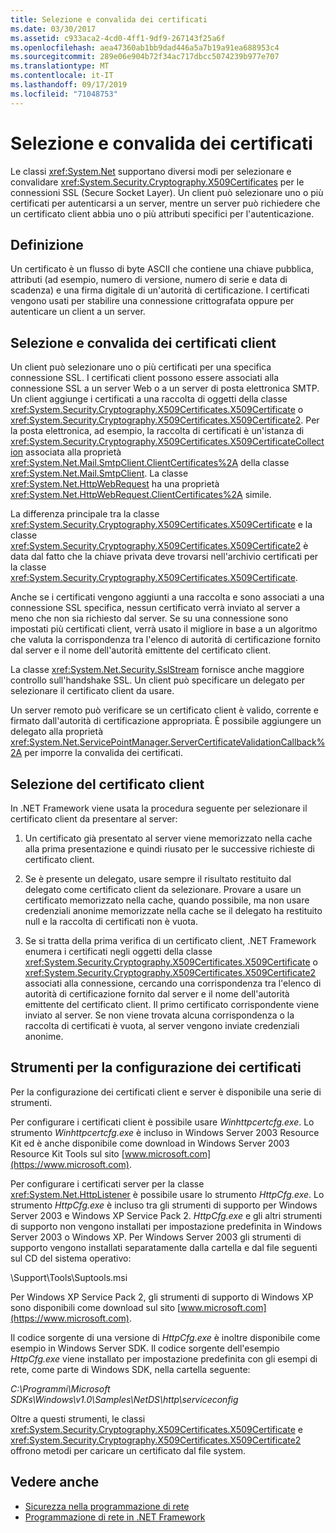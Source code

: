 ```yaml
---
title: Selezione e convalida dei certificati
ms.date: 03/30/2017
ms.assetid: c933aca2-4cd0-4ff1-9df9-267143f25a6f
ms.openlocfilehash: aea47360ab1bb9dad446a5a7b19a91ea688953c4
ms.sourcegitcommit: 289e06e904b72f34ac717dbcc5074239b977e707
ms.translationtype: MT
ms.contentlocale: it-IT
ms.lasthandoff: 09/17/2019
ms.locfileid: "71048753"
---
```

# <a name="certificate-selection-and-validation"></a>Selezione e convalida dei certificati
Le classi <xref:System.Net> supportano diversi modi per selezionare e convalidare <xref:System.Security.Cryptography.X509Certificates> per le connessioni SSL (Secure Socket Layer). Un client può selezionare uno o più certificati per autenticarsi a un server, mentre un server può richiedere che un certificato client abbia uno o più attributi specifici per l'autenticazione.  
  
## <a name="definition"></a>Definizione  
 Un certificato è un flusso di byte ASCII che contiene una chiave pubblica, attributi (ad esempio, numero di versione, numero di serie e data di scadenza) e una firma digitale di un'autorità di certificazione. I certificati vengono usati per stabilire una connessione crittografata oppure per autenticare un client a un server.  
  
## <a name="client-certificate-selection-and-validation"></a>Selezione e convalida dei certificati client  
 Un client può selezionare uno o più certificati per una specifica connessione SSL. I certificati client possono essere associati alla connessione SSL a un server Web o a un server di posta elettronica SMTP. Un client aggiunge i certificati a una raccolta di oggetti della classe <xref:System.Security.Cryptography.X509Certificates.X509Certificate> o <xref:System.Security.Cryptography.X509Certificates.X509Certificate2>. Per la posta elettronica, ad esempio, la raccolta di certificati è un'istanza di <xref:System.Security.Cryptography.X509Certificates.X509CertificateCollection> associata alla proprietà <xref:System.Net.Mail.SmtpClient.ClientCertificates%2A> della classe <xref:System.Net.Mail.SmtpClient>. La classe <xref:System.Net.HttpWebRequest> ha una proprietà <xref:System.Net.HttpWebRequest.ClientCertificates%2A> simile.  
  
 La differenza principale tra la classe <xref:System.Security.Cryptography.X509Certificates.X509Certificate> e la classe <xref:System.Security.Cryptography.X509Certificates.X509Certificate2> è data dal fatto che la chiave privata deve trovarsi nell'archivio certificati per la classe <xref:System.Security.Cryptography.X509Certificates.X509Certificate>.  
  
 Anche se i certificati vengono aggiunti a una raccolta e sono associati a una connessione SSL specifica, nessun certificato verrà inviato al server a meno che non sia richiesto dal server. Se su una connessione sono impostati più certificati client, verrà usato il migliore in base a un algoritmo che valuta la corrispondenza tra l'elenco di autorità di certificazione fornito dal server e il nome dell'autorità emittente del certificato client.  
  
 La classe <xref:System.Net.Security.SslStream> fornisce anche maggiore controllo sull'handshake SSL. Un client può specificare un delegato per selezionare il certificato client da usare.  
  
 Un server remoto può verificare se un certificato client è valido, corrente e firmato dall'autorità di certificazione appropriata. È possibile aggiungere un delegato alla proprietà <xref:System.Net.ServicePointManager.ServerCertificateValidationCallback%2A> per imporre la convalida dei certificati.  
  
## <a name="client-certificate-selection"></a>Selezione del certificato client  
 In .NET Framework viene usata la procedura seguente per selezionare il certificato client da presentare al server:  
  
1. Un certificato già presentato al server viene memorizzato nella cache alla prima presentazione e quindi riusato per le successive richieste di certificato client.  
  
2. Se è presente un delegato, usare sempre il risultato restituito dal delegato come certificato client da selezionare. Provare a usare un certificato memorizzato nella cache, quando possibile, ma non usare credenziali anonime memorizzate nella cache se il delegato ha restituito null e la raccolta di certificati non è vuota.  
  
3. Se si tratta della prima verifica di un certificato client, .NET Framework enumera i certificati negli oggetti della classe <xref:System.Security.Cryptography.X509Certificates.X509Certificate> o <xref:System.Security.Cryptography.X509Certificates.X509Certificate2> associati alla connessione, cercando una corrispondenza tra l'elenco di autorità di certificazione fornito dal server e il nome dell'autorità emittente del certificato client. Il primo certificato corrispondente viene inviato al server. Se non viene trovata alcuna corrispondenza o la raccolta di certificati è vuota, al server vengono inviate credenziali anonime.  
  
## <a name="tools-for-certificate-configuration"></a>Strumenti per la configurazione dei certificati  
 Per la configurazione dei certificati client e server è disponibile una serie di strumenti.  
  
 Per configurare i certificati client è possibile usare *Winhttpcertcfg.exe*. Lo strumento *Winhttpcertcfg.exe* è incluso in Windows Server 2003 Resource Kit ed è anche disponibile come download in Windows Server 2003 Resource Kit Tools sul sito [www.microsoft.com](https://www.microsoft.com).  
  
Per configurare i certificati server per la classe <xref:System.Net.HttpListener> è possibile usare lo strumento *HttpCfg.exe*. Lo strumento *HttpCfg.exe* è incluso tra gli strumenti di supporto per Windows Server 2003 e Windows XP Service Pack 2. *HttpCfg.exe* e gli altri strumenti di supporto non vengono installati per impostazione predefinita in Windows Server 2003 o Windows XP. Per Windows Server 2003 gli strumenti di supporto vengono installati separatamente dalla cartella e dal file seguenti sul CD del sistema operativo:  
  
 \Support\Tools\Suptools.msi  
  
 Per Windows XP Service Pack 2, gli strumenti di supporto di Windows XP sono disponibili come download sul sito [www.microsoft.com](https://www.microsoft.com).  
  
 Il codice sorgente di una versione di *HttpCfg.exe* è inoltre disponibile come esempio in Windows Server SDK. Il codice sorgente dell'esempio *HttpCfg.exe* viene installato per impostazione predefinita con gli esempi di rete, come parte di Windows SDK, nella cartella seguente:  
  
 *C:\Programmi\Microsoft SDKs\Windows\v1.0\Samples\NetDS\http\serviceconfig*  
  
 Oltre a questi strumenti, le classi <xref:System.Security.Cryptography.X509Certificates.X509Certificate> e <xref:System.Security.Cryptography.X509Certificates.X509Certificate2> offrono metodi per caricare un certificato dal file system.  
  
## <a name="see-also"></a>Vedere anche

- [Sicurezza nella programmazione di rete](security-in-network-programming.md)
- [Programmazione di rete in .NET Framework](index.md)
